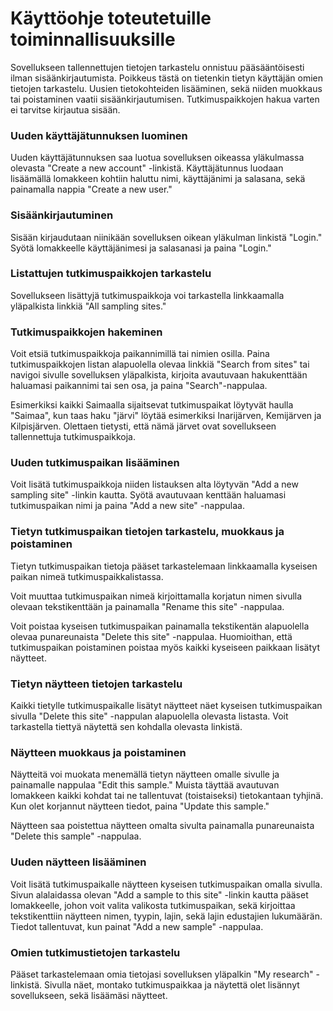 # Käyttöohje toteutetuille toiminnallisuuksille

Sovellukseen tallennettujen tietojen tarkastelu onnistuu pääsääntöisesti ilman sisäänkirjautumista. Poikkeus tästä on tietenkin tietyn käyttäjän omien tietojen tarkastelu. Uusien tietokohteiden lisääminen, sekä niiden muokkaus tai poistaminen vaatii sisäänkirjautumisen. Tutkimuspaikkojen hakua varten ei tarvitse kirjautua sisään.

### Uuden käyttäjätunnuksen luominen

Uuden käyttäjätunnuksen saa luotua sovelluksen oikeassa yläkulmassa olevasta "Create a new account" -linkistä. Käyttäjätunnus luodaan lisäämällä lomakkeen kohtiin haluttu nimi, käyttäjänimi ja salasana, sekä painamalla nappia "Create a new user."

### Sisäänkirjautuminen

Sisään kirjaudutaan niinikään sovelluksen oikean yläkulman linkistä "Login." Syötä lomakkeelle käyttäjänimesi ja salasanasi ja paina "Login."

### Listattujen tutkimuspaikkojen tarkastelu

Sovellukseen lisättyjä tutkimuspaikkoja voi tarkastella linkkaamalla yläpalkista linkkiä "All sampling sites."

### Tutkimuspaikkojen hakeminen

Voit etsiä tutkimuspaikkoja paikannimillä tai nimien osilla. Paina tutkimuspaikkojen listan alapuolella olevaa linkkiä "Search from sites" tai navigoi sivulle sovelluksen yläpalkista, kirjoita avautuvaan hakukenttään haluamasi paikannimi tai sen osa, ja paina "Search"-nappulaa. 

Esimerkiksi kaikki Saimaalla sijaitsevat tutkimuspaikat löytyvät haulla "Saimaa", kun taas haku "järvi" löytää esimerkiksi Inarijärven, Kemijärven ja Kilpisjärven. Olettaen tietysti, että nämä järvet ovat sovellukseen tallennettuja tutkimuspaikkoja.

### Uuden tutkimuspaikan lisääminen

Voit lisätä tutkimuspaikkoja niiden listauksen alta löytyvän "Add a new sampling site" -linkin kautta. Syötä avautuvaan kenttään haluamasi tutkimuspaikan nimi ja paina "Add a new site" -nappulaa.

### Tietyn tutkimuspaikan tietojen tarkastelu, muokkaus ja poistaminen

Tietyn tutkimuspaikan tietoja pääset tarkastelemaan linkkaamalla kyseisen paikan nimeä tutkimuspaikkalistassa. 

Voit muuttaa tutkimuspaikan nimeä kirjoittamalla korjatun nimen sivulla olevaan tekstikenttään ja painamalla "Rename this site" -nappulaa. 

Voit poistaa kyseisen tutkimuspaikan painamalla tekstikentän alapuolella olevaa punareunaista "Delete this site" -nappulaa. Huomioithan, että tutkimuspaikan poistaminen poistaa myös kaikki kyseiseen paikkaan lisätyt näytteet.

### Tietyn näytteen tietojen tarkastelu

Kaikki tietylle tutkimuspaikalle lisätyt näytteet näet kyseisen tutkimuspaikan sivulla "Delete this site" -nappulan alapuolella olevasta listasta. Voit tarkastella tiettyä näytettä sen kohdalla olevasta linkistä. 

### Näytteen muokkaus ja poistaminen

Näytteitä voi muokata menemällä tietyn näytteen omalle sivulle ja painamalle nappulaa "Edit this sample." Muista täyttää avautuvan lomakkeen kaikki kohdat tai ne tallentuvat (toistaiseksi) tietokantaan tyhjinä. Kun olet korjannut näytteen tiedot, paina "Update this sample." 

Näytteen saa poistettua näytteen omalta sivulta painamalla punareunaista "Delete this sample" -nappulaa.

### Uuden näytteen lisääminen

Voit lisätä tutkimuspaikalle näytteen kyseisen tutkimuspaikan omalla sivulla. Sivun alalaidassa olevan "Add a sample to this site" -linkin kautta pääset lomakkeelle, johon voit valita valikosta tutkimuspaikan, sekä kirjoittaa tekstikenttiin näytteen nimen, tyypin, lajin, sekä lajin edustajien lukumäärän. Tiedot tallentuvat, kun painat "Add a new sample" -nappulaa.

### Omien tutkimustietojen tarkastelu

Pääset tarkastelemaan omia tietojasi sovelluksen yläpalkin "My research" -linkistä. Sivulla näet, montako tutkimuspaikkaa ja näytettä olet lisännyt sovellukseen, sekä lisäämäsi näytteet.
